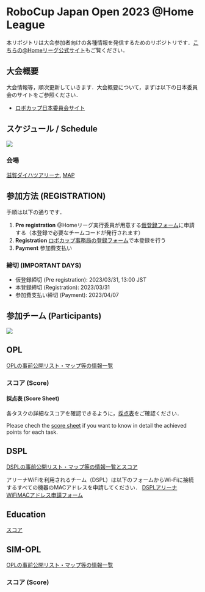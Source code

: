 # RoboCup Japan Open 2023 @Home League

本リポジトリは大会参加者向けの各種情報を発信するためのリポジトリです．[こちらの@Homeリーグ公式サイト](https://sites.google.com/site/robocuphomejapan/home)もご覧ください．

## 大会概要
大会情報等，順次更新していきます．大会概要について，まずは以下の日本委員会のサイトをご参照ください．
- [ロボカップ日本委員会サイト](https://www.robocup.or.jp/japanopen2023/overview.html)

## スケジュール / Schedule

<a href="images/RCJ23_TimeTable.pdf"><img src="images/RCJ23_TimeTable.jpg" /></a>

### 会場
[滋賀ダイハツアリーナ](https://shiga-arena.jp), [MAP](https://goo.gl/maps/sTLdyA72JWa7g67s9)

## 参加方法 (REGISTRATION)
手順は以下の通りです．

1. **Pre registration** @Homeリーグ実行委員が用意する[仮登録フォーム](https://docs.google.com/forms/d/e/1FAIpQLSchOq-ZFpDM4_SGi-v-VwI93-Mz1-hiSW0qeE3oUSAUC6o26g/viewform)に申請する（本登録で必要なチームコードが発行されます）
2. **Registration** [ロボカップ事務局の登録フォーム](https://www.robocup.or.jp/japanopen2023/registration.html)で本登録を行う
3. **Payment** 参加費支払い

### 締切 (IMPORTANT DAYS)
- 仮登録締切 (Pre registration): 2023/03/31, 13:00 JST
- 本登録締切 (Registration): 2023/03/31
- 参加費支払い締切 (Payment): 2023/04/07

## 参加チーム (Participants)

<img src="images/participants.png">

## OPL
[OPLの事前公開リスト・マップ等の情報一覧](./OPL/README.md)

### スコア (Score)

#### 採点表 (Score Sheet)

各タスクの詳細なスコアを確認できるように，[採点表](https://docs.google.com/spreadsheets/d/1gMZPzfHsSJDjRlE8-j3S--jwaql_sCJq/edit#gid=855097569)をご確認ください．

Please chech the [score sheet](https://docs.google.com/spreadsheets/d/1gMZPzfHsSJDjRlE8-j3S--jwaql_sCJq/edit#gid=855097569) if you want to know in detail the achieved points for each task.

## DSPL
[DSPLの事前公開リスト・マップ等の情報一覧とスコア](./DSPL/README.md)

アリーナWiFiを利用されるチーム（DSPL）は以下のフォームからWi-Fiに接続するすべての機器のMACアドレスを申請してください．
[DSPLアリーナWiFiMACアドレス申請フォーム](https://forms.office.com/Pages/ResponsePage.aspx?id=DQSIkWdsW0yxEjajBLZtrQAAAAAAAAAAAAMAAMWXA8tURFdEN1g3SjdHTEhVMTdFNDNLWlVST1Y3Ty4u)

## Education
[スコア](./EDU/README.md)

## SIM-OPL
[OPLの事前公開リスト・マップ等の情報一覧](./SIM-OPL/README.md)

### スコア (Score)

<!--終了後の採点結果は以下
#### 採点表 (Score Sheet)

各タスクの詳細なスコアを確認できるように，[採点表](https://docs.google.com/spreadsheets/d/1gMZPzfHsSJDjRlE8-j3S--jwaql_sCJq/edit#gid=855097569)をご確認ください．

Please chech the [score sheet](https://docs.google.com/spreadsheets/d/1gMZPzfHsSJDjRlE8-j3S--jwaql_sCJq/edit#gid=855097569) if you want to know in detail the achieved points for each task.
-->
